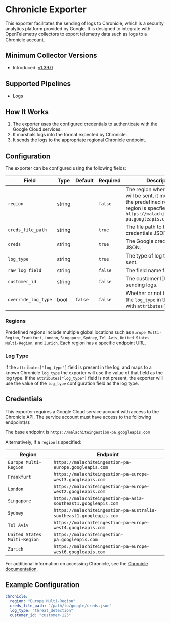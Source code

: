 # Chronicle Exporter

This exporter facilitates the sending of logs to Chronicle, which is a security analytics platform provided by Google. It is designed to integrate with OpenTelemetry collectors to export telemetry data such as logs to a Chronicle account.

## Minimum Collector Versions

- Introduced: [v1.39.0](https://github.com/observIQ/bindplane-agent/releases/tag/v1.39.0)

## Supported Pipelines

- Logs

## How It Works

1. The exporter uses the configured credentials to authenticate with the Google Cloud services.
2. It marshals logs into the format expected by Chronicle.
3. It sends the logs to the appropriate regional Chronicle endpoint.

## Configuration

The exporter can be configured using the following fields:

| Field               | Type   | Default | Required | Description                                                                                                                                                           |
| ------------------- | ------ | ------- | -------- | --------------------------------------------------------------------------------------------------------------------------------------------------------------------- |
| `region`            | string |         | `false`  | The region where the data will be sent, it must be one of the predefined regions. if no region is specfied defaults to `https://malachiteingestion-pa.googleapis.com` |
| `creds_file_path`   | string |         | `true`   | The file path to the Google credentials JSON file.                                                                                                                    |
| `creds`             | string |         | `true`   | The Google credentials JSON.                                                                                                                                          |
| `log_type`          | string |         | `true`   | The type of log that will be sent.                                                                                                                                    |
| `raw_log_field`     | string |         | `false`  | The field name for raw logs.                                                                                                                                          |
| `customer_id`       | string |         | `false`  | The customer ID used for sending logs.                                                                                                                                |
| `override_log_type` | bool   | `false` | `false`  | Whether or not to override the `log_type` in the config with `attributes["log_type"]`                                                                                 |

### Regions

Predefined regions include multiple global locations such as `Europe Multi-Region`, `Frankfurt`, `London`, `Singapore`, `Sydney`, `Tel Aviv`, `United States Multi-Region`, and `Zurich`. Each region has a specific endpoint URL.

### Log Type

if the `attributes["log_type"]` field is present in the log, and maps to a known Chronicle `log_type` the exporter will use the value of that field as the log type. If the `attributes["log_type"]` field is not present, the exporter will use the value of the `log_type` configuration field as the log type.

## Credentials

This exporter requires a Google Cloud service account with access to the Chronicle API. The service account must have access to the following endpoint(s):

The base endpoint is `https://malachiteingestion-pa.googleapis.com`

Alternatively, if a `region` is specified:

| Region                       | Endpoint                                                            |
| ---------------------------- | ------------------------------------------------------------------- |
| `Europe Multi-Region`        | `https://malachiteingestion-pa-europe.googleapis.com`               |
| `Frankfurt`                  | `https://malachiteingestion-pa-europe-west3.googleapis.com`         |
| `London`                     | `https://malachiteingestion-pa-europe-west2.googleapis.com`         |
| `Singapore`                  | `https://malachiteingestion-pa-asia-southeast1.googleapis.com`      |
| `Sydney`                     | `https://malachiteingestion-pa-australia-southeast1.googleapis.com` |
| `Tel Aviv`                   | `https://malachiteingestion-pa-europe-west4.googleapis.com`         |
| `United States Multi-Region` | `https://malachiteingestion-pa.googleapis.com`                      |
| `Zurich`                     | `https://malachiteingestion-pa-europe-west6.googleapis.com`         |

For additional information on accessing Chronicle, see the [Chronicle documentation](https://cloud.google.com/chronicle/docs/reference/ingestion-api#getting_api_authentication_credentials).

## Example Configuration

```yaml
chronicle:
  region: "Europe Multi-Region"
  creds_file_path: "/path/to/google/creds.json"
  log_type: "threat_detection"
  customer_id: "customer-123"
```
